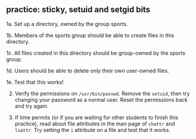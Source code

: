## practice: sticky, setuid and setgid bits

1a. Set up a directory, owned by the group sports.

1b. Members of the sports group should be able to create files in this
directory.

1c. All files created in this directory should be group-owned by the
sports group.

1d. Users should be able to delete only their own user-owned files.

1e. Test that this works!

2. Verify the permissions on `/usr/bin/passwd`. Remove the `setuid`,
then try changing your password as a normal user. Reset the permissions
back and try again.

3. If time permits (or if you are waiting for other students to finish
this practice), read about file attributes in the man page of `chattr` and
`lsattr`. Try setting the `i` attribute on a file and test that it works.

